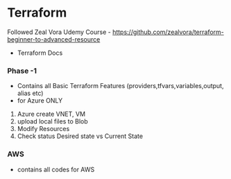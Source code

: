 # Terraform
Followed Zeal Vora Udemy Course - https://github.com/zealvora/terraform-beginner-to-advanced-resource
+ Terraform Docs 

### Phase -1
- Contains all Basic Terraform Features (providers,tfvars,variables,output, alias etc)
- for Azure ONLY
1. Azure create VNET, VM
2. upload local files to Blob 
3. Modify Resources
4. Check status Desired state vs Current State

### AWS 
- contains all codes for AWS
